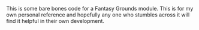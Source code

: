 This is some bare bones code for a Fantasy Grounds module.  This is for my own personal reference and hopefully any one who stumbles across it will find it helpful in their own development.


